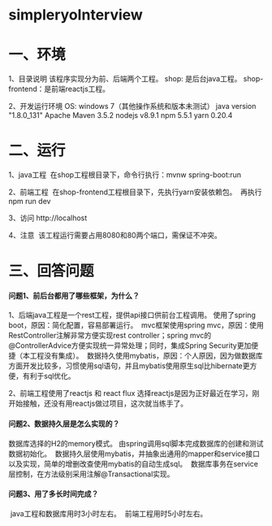 # simpleryoInterview

# 一、环境
1、目录说明
  该程序实现分为前、后端两个工程。
  shop: 是后台java工程。
  shop-frontend：是前端reactjs工程。
  
2、开发运行环境
  OS: windows 7（其他操作系统和版本未测试）
  java version "1.8.0_131"
  Apache Maven 3.5.2
  nodejs v8.9.1
  npm 5.5.1
  yarn 0.20.4
  
# 二、运行
1、java工程
  在shop工程根目录下，命令行执行：mvnw spring-boot:run

2、前端工程
  在shop-frontend工程根目录下，先执行yarn安装依赖包。
  再执行npm run dev

3、访问
  http://localhost

4、注意
  该工程运行需要占用8080和80两个端口，需保证不冲突。

# 三、回答问题
#### 问题1、前后台都用了哪些框架，为什么？
1、后端java工程是一个rest工程，提供api接口供前台工程调用。
  使用了spring boot，原因：简化配置，容易部署运行。
  mvc框架使用spring mvc，原因：使用RestController注解非常方便实现rest controller；spring mvc的@ControllerAdvice方便实现统一异常处理；同时，集成Spring Security更加便捷（本工程没有集成）。
  数据持久使用mybatis，原因：个人原因，因为做数据库方面开发比较多，习惯使用sql语句，并且mybatis使用原生sql比hibernate更方便，有利于sql优化。
  
2、前端工程使用了reactjs 和 react flux
 选择reactjs是因为正好最近在学习，刚开始接触，还没有用reactjs做过项目，这次就当练手了。

#### 问题2、数据持久层是怎么实现的？
  数据库选择的H2的memory模式。
  由spring调用sql脚本完成数据库的创建和测试数据初始化。
  数据持久层使用mybatis，并抽象出通用的mapper和service接口以及实现，简单的增删改查使用mybatis的自动生成sql。
  数据库事务在service层控制，在方法级别采用注解@Transactional实现。

#### 问题3、用了多长时间完成？
  java工程和数据库用时3小时左右。
  前端工程用时5小时左右。
